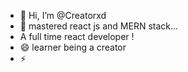 - 👋 Hi, I’m @Creatorxd
- 🌱 mastered react js and MERN stack...
-    A full time react developer !
- 😄 learner being a creator 
- ⚡ 

<!---
Creatorxd/Creatorxd is a ✨ special ✨ repository because its `README.md` (this file) appears on your GitHub profile.
You can click the Preview link to take a look at your changes.
--->

